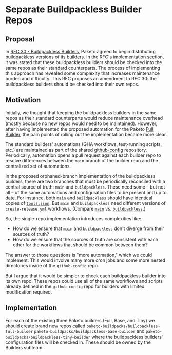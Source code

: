 # Separate Buildpackless Builder Repos

## Proposal

In [RFC 30 - Buildpackless
Builders](https://github.com/paketo-buildpacks/rfcs/blob/022f8e7fdc193e6b81aa1d3814ea0e00585d3ba7/text/0030-buildpackless-builders.md),
Paketo agreed to begin distributing buildpackless versions of its builders. In
the RFC's implementation section, it was stated that these buildpackless
builders should be checked into the same repos as their standard counterparts.
The process of implementing this approach has revealed some complexity that
increases maintenance burden and difficulty. This RFC proposes an amendment to
RFC 30: the buildpackless builders should be checked into their own repos.

## Motivation

Initially, we thought that keeping the buildpackless builders in the same repos
as their standard counterparts would reduce maintenance overhead (mostly
because no new repos would need to be maintained). However, after having
implemented the proposed automation for the Paketo [Full
Builder](https://github.com/paketo-buildpacks/full-builder), the pain points of
rolling out the implementation became more clear.

The standard builders' automations (GHA workflows, test-running scripts, etc.)
are maintained as part of the shared
[github-config](https://github.com/paketo-buildpacks/github-config) repository.
Periodically, automation opens a pull request against each builder repo to
resolve differences between the `main` branch of the builder repo and the
centralized set of automations.

In the proposed orphaned-branch implementation of the buildpackless builders,
there are two branches that must be periodically reconciled with a central
source of truth: `main` and `buildpackless`. These need some – but not all – of
the same automations and configuration files to be present and up to date. For
instance, both `main` and `buildpackless` should have identical copies of
[`tools.json`](https://github.com/paketo-buildpacks/full-builder/blob/2f858829f362f59ce4f5c401f3c590c43f0d6f10/scripts/.util/tools.json).
But `main` and `buildpackless` need different versions of `create-release.yml`
workflows. (Compare
[`main`](https://github.com/paketo-buildpacks/full-builder/blob/2f858829f362f59ce4f5c401f3c590c43f0d6f10/.github/workflows/create-release.yml)
vs.
[`buildpackless`](https://github.com/paketo-buildpacks/full-builder/blob/069880204e2b3554a8991976979acbed0862e81f/.github/workflows/create-release-buildpackless.yml).)

So, the single-repo implementation introduces complexities like:

- How do we ensure that `main` and `buildpackless` don't diverge from their
  sources of truth?
- How do we ensure that the sources of truth are consistent with each other for
  the workflows that should be common between them?

The answer to those questions is "more automation," which we could implement.
This would involve many more cron jobs and some more nested directories inside
of the `github-config` repo. 

 But I argue that it would be simpler to check each buildpackless builder into
 its own repo. These repos could use all of the same workflows and scripts
 already defined in the `github-config` repo for builders with limited
 modification required.
 
 ## Implementation
 
 For each of the existing three Paketo builders (Full, Base, and Tiny) we should create brand new repos called `paketo-buildpacks/buildpackless-full-builder` `paketo-buildpacks/buildpackless-base-builder` and `paketo-buildpacks/buildpackless-tiny-builder` where the buildpackless builders' configuration files will be checked in. These should be owned by the Builders subteam.
